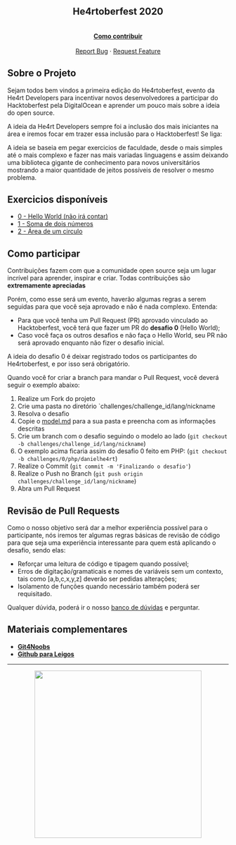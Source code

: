 <!-- Logo 4noobs -->

<!-- <p align="center">
  <a href="https://github.com/he4rt/4noobs" target="_blank">
    <img src="../.github/header_4noobs.svg">
  </a>
</p> -->

<!-- Title -->

<p align="center">
  <h2 align="center">He4rtoberfest 2020 </h2>

  <!-- <h1 align="center"><img src="../.github/deno.svg" alt="Imagem da linguagem" width="120"></h1> -->
  
  <p align="center">
    <br />
    <a href="#ROADMAP"><strong>Como contribuir</strong></a>
    <br />
    <br />
    <a href="link-para-abrir-issue">Report Bug</a>
    ·
    <a href="link-para-abrir-issue">Request Feature</a>
  </p>
</p>
    
 <!-- ABOUT THE PROJECT -->

## Sobre o Projeto
Sejam todos bem vindos a primeira edição do He4rtoberfest, evento da He4rt Developers para incentivar novos desenvolvedores a participar do Hacktoberfest pela DigitalOcean e aprender um pouco mais sobre a ideia do open source.

A ideia da He4rt Developers sempre foi a inclusão dos mais iniciantes na área e iremos focar em trazer essa inclusão para o Hacktoberfest! Se liga:

A ideia se baseia em pegar exercicios de faculdade, desde o mais simples até o mais complexo e fazer nas mais variadas linguagens e assim deixando uma biblioteca gigante de conhecimento para novos universitários mostrando a maior quantidade de jeitos possíveis de resolver o mesmo problema.
## 
<!-- ROADMAP OF PROJECT -->

## Exercicios disponíveis

- [0 - Hello World (não irá contar)](link-primeira-parte)
- [1 - Soma de dois números](link-primeira-parte)
- [2 - Área de um circulo](link-segunda-parte)


  
<!-- CONTRIBUTING -->

## Como participar

Contribuições fazem com que a comunidade open source seja um lugar incrível para aprender, inspirar e criar. Todas contribuições
são **extremamente apreciadas**

Porém, como esse será um evento, haverão algumas regras a serem seguidas para que você seja aprovado e não é nada complexo. Entenda:

- Para que você tenha um Pull Request (PR) aprovado vinculado ao Hacktoberfest, você terá que fazer um PR do **desafio 0** (Hello World);
- Caso você faça os outros desafios e não faça o Hello World, seu PR não será aprovado enquanto não fizer o desafio inicial.

A ideia do desafio 0 é deixar registrado todos os participantes do He4rtoberfest, e por isso será obrigatório.

Quando você for criar a branch para mandar o Pull Request, você deverá seguir o exemplo abaixo:

1. Realize um Fork do projeto
2. Crie uma pasta no diretório `challenges/challenge_id/lang/nickname
3. Resolva o desafio 
4. Copie o [model.md](/challenges/model.md) para a sua pasta e preencha com as informações descritas
5. Crie um branch com o desafio seguindo o modelo ao lado (`git checkout -b challenges/challenge_id/lang/nickname`)
6. O exemplo acima ficaria assim do desafio 0 feito em PHP: (`git checkout -b challenges/0/php/danielhe4rt`)
7. Realize o Commit (`git commit -m 'Finalizando o desafio'`)
8. Realize o Push no Branch (`git push origin challenges/challenge_id/lang/nickname`)
9. Abra um Pull Request

## Revisão de Pull Requests

Como o nosso objetivo será dar a melhor experiência possível para o participante, nós iremos ter algumas regras básicas de revisão de código para que seja uma experiência interessante para quem está aplicando o desafio, sendo elas:

- Reforçar uma leitura de código e tipagem quando possível;
- Erros de digitação/gramaticais e nomes de variáveis sem um contexto, tais como [a,b,c,x,y,z] deverão ser pedidas alterações;
- Isolamento de funções quando necessário também poderá ser requisitado.

Qualquer dúvida, poderá ir o nosso [banco de dúvidas](https://github.com/he4rtlabs/he4rtoberfest-2020/issues/1) e perguntar.

## Materiais complementares

- [**Git4Noobs**](https://github.com/danielhe4rt/git4noobs)
- [**Github para Leigos**](https://dev.to/levxyca/pt-br-github-para-leigos-4i7j)

---

<p align="center">
  <a href="https://github.com/he4rt/4noobs" target="_blank">
    <img src="../.github/footer_4noobs.svg" width="380">
  </a>
</p>